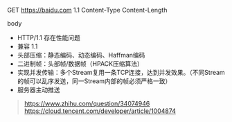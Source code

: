 GET https://baidu.com 1.1
Content-Type
Content-Length

body

* HTTP/1.1 存在性能问题
* 兼容 1.1
* 头部压缩：静态编码、动态编码、Haffman编码
* 二进制帧：头部帧/数据帧（HPACK压缩算法）
* 实现并发传输：多个Stream复用一条TCP连接，达到并发效果。（不同Stream的帧可以乱序发送，同一Stream内部的帧必须严格一致）
* 服务器主动推送

> https://www.zhihu.com/question/34074946
> https://cloud.tencent.com/developer/article/1004874